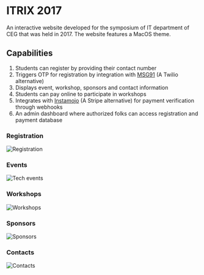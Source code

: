 # ITRIX 2017
An interactive website developed for the symposium of IT department of CEG that was held in 2017. The website features a MacOS theme.

## Capabilities
1. Students can register by providing their contact number
2. Triggers OTP for registration by integration with [MSG91](https://msg91.com/) (A Twilio alternative)
3. Displays event, workshop, sponsors and contact information
4. Students can pay online to participate in workshops
5. Integrates with [Instamojo](https://www.instamojo.com/) (A Stripe alternative) for payment verification through webhooks
6. An admin dashboard where authorized folks can access registration and payment database

### Registration
![Registration](./demo/registration.png)

### Events
![Tech events](./demo/events_tech.png)

### Workshops
![Workshops](./demo/workshops.png)

### Sponsors
![Sponsors](./demo/sponsors.png)

### Contacts
![Contacts](./demo/contacts.png)
